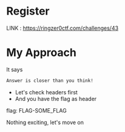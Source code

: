 # Register

LINK : https://ringzer0ctf.com/challenges/43

# My Approach

It says
```html
Answer is closer than you think!
```
- Let's check headers first
- And you have the flag as header

flag: FLAG-SOME_FLAG

Nothing exciting, let's move on